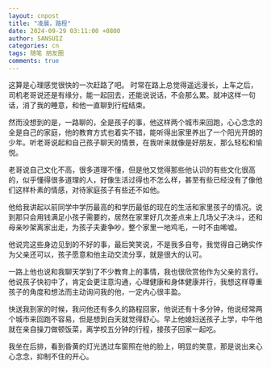 ```yaml
---
layout: cnpost
title: "凌晨，路程"
date: 2024-09-29 03:11:00 +0800
author: SANSUIZ
categories: cn
tags: 随笔 朋友圈
comments: true
---
```


这算是心理感觉很快的一次赶路了吧。
时常在路上总觉得遥远漫长，上车之后，司机老哥说还是有缘分，能一起回去，还能说说话，不会那么累。就冲这样一句话，消了我的睡意，和他一直聊到行程结束。

然而没想到的是，一路聊的，全是孩子的事，他这样两个城市来回跑，心心念念的全是自己的家庭，他的教育方式也着实不错，能听得出家里养出了一个阳光开朗的少年。听老哥说起和自己孩子聊天的情景，在我听来就像是好朋友，那么轻松和愉悦。

老哥说自己文化不高，很多道理不懂，但是他又觉得那些他认识的有些文化很高的，似乎懂得很多道理的人，好像生活过得也不怎么样，甚至有些已经没有了像他们这样朴素的情感，对待家庭孩子有些还不如他。

他给我讲起以前同学中学历最高的和学历最低的现在的生活和家里孩子的情况。说到那只会用钱满足小孩子需要的，居然在家里好几次差点来上几场父子决斗，还和母亲吵架离家出走，为孩子夫妻争吵，整个家里一地鸡毛，一时不由唏嘘。

他说完这些身边见到的不好的事，最后笑笑说，不是我多自夸，我觉得自己确实作为父亲还可以，孩子愿意和他主动交流分享，就是很大的认可。

一路上他也说和我聊天学到了不少教育上的事情，我也很欣赏他作为父亲的言行。他说孩子快初中了，肯定会更注意沟通，心理健康和身体健康并行，我想这样尊重孩子的角度和想法而主动询问我的他，一定内心很丰盈。

快送我到家的时候，我问他还有多久的路程回家，他说还有十多分钟，他说经常两个城市来回跑不容易，但是想到白天就觉得舒心。早上他媳妇送孩子上学，中午他就在亲自操刀做顿饭菜，离学校五分钟的行程，接孩子回家一起吃。

我坐在后排，看到昏黄的灯光透过车窗照在他的脸上，明显的笑意，那是说出来心心念念，抑制不住的开心。